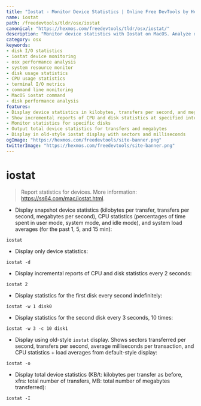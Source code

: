 ```yaml
---
title: "Iostat - Monitor Device Statistics | Online Free DevTools by Hexmos"
name: iostat
path: /freedevtools/tldr/osx/iostat
canonical: "https://hexmos.com/freedevtools/tldr/osx/iostat/"
description: "Monitor device statistics with Iostat on MacOS. Analyze disk I/O performance and CPU usage. Free online tool, no registration required."
category: osx
keywords:
- disk I/O statistics
- iostat device monitoring
- osx performance analysis
- system resource monitor
- disk usage statistics
- CPU usage statistics
- terminal I/O metrics
- command line monitoring
- MacOS iostat command
- disk performance analysis
features:
- Display device statistics in kilobytes, transfers per second, and megabytes per second
- Show incremental reports of CPU and disk statistics at specified intervals
- Monitor statistics for specific disks
- Output total device statistics for transfers and megabytes
- Display in old-style iostat display with sectors and milliseconds
ogImage: "https://hexmos.com/freedevtools/site-banner.png"
twitterImage: "https://hexmos.com/freedevtools/site-banner.png"
---
```


# iostat

> Report statistics for devices.
> More information: <https://ss64.com/mac/iostat.html>.

- Display snapshot device statistics (kilobytes per transfer, transfers per second, megabytes per second), CPU statistics (percentages of time spent in user mode, system mode, and idle mode), and system load averages (for the past 1, 5, and 15 min):

`iostat`

- Display only device statistics:

`iostat -d`

- Display incremental reports of CPU and disk statistics every 2 seconds:

`iostat 2`

- Display statistics for the first disk every second indefinitely:

`iostat -w 1 disk0`

- Display statistics for the second disk every 3 seconds, 10 times:

`iostat -w 3 -c 10 disk1`

- Display using old-style `iostat` display. Shows sectors transferred per second, transfers per second, average milliseconds per transaction, and CPU statistics + load averages from default-style display:

`iostat -o`

- Display total device statistics (KB/t: kilobytes per transfer as before, xfrs: total number of transfers, MB: total number of megabytes transferred):

`iostat -I`
